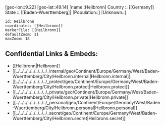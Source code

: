 ﻿---
location: [49.14,9.22] 
mapzoom: [7,12] 
mapmarker: city 
type: City
tags:
- geo/City


SpocWebEntityId: 30840
isDeleted: false
confidential: public

---
[geo-lon::9.22] 
[geo-lat::49.14] 
[name::Heilbronn] 
Country :: [[Germany]]  
State :: [[Baden-Wuerttemberg]] 
[Population::] 
[Unknown::] 


```leaflet
id: Heilbronn
coordinates: [[Heilbronn]] 
markerFile: [[Heilbronn]] 
defaultZoom: 11 
maxZoom: 18
```


## Confidential Links & Embeds: 
- [[Heilbronn|Heilbronn]]  
- [[../../../../../../../../_internal/geo/Continent/Europe/Germany/West/Baden-Wuerttemberg/City/Heilbronn.internal|Heilbronn.internal]] 
- [[../../../../../../../../_protect/geo/Continent/Europe/Germany/West/Baden-Wuerttemberg/City/Heilbronn.protect|Heilbronn.protect]] 
- [[../../../../../../../../_private/geo/Continent/Europe/Germany/West/Baden-Wuerttemberg/City/Heilbronn.private|Heilbronn.private]] 
- [[../../../../../../../../_personal/geo/Continent/Europe/Germany/West/Baden-Wuerttemberg/City/Heilbronn.personal|Heilbronn.personal]] 
- [[../../../../../../../../_secret/geo/Continent/Europe/Germany/West/Baden-Wuerttemberg/City/Heilbronn.secret|Heilbronn.secret]] 
